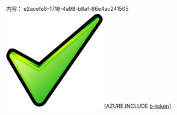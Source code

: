 内容： e2acefe8-1718-4a98-b8af-66e4ac241505![图像](81e5485e-1175-4114-bd4a-165338ad9a72.png)
[AZURE.INCLUDE [b-token](c2753b7d-1605-4367-a713-feeac03bc8f6.md)]
